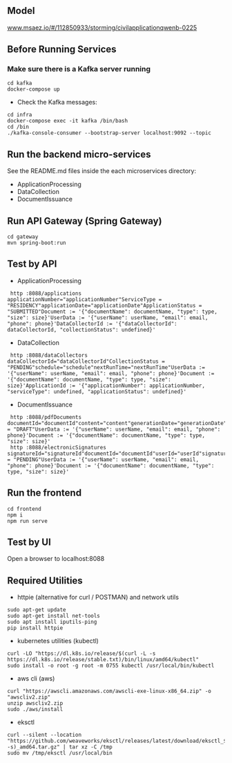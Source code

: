 # 

## Model
www.msaez.io/#/112850933/storming/civilapplicationqwenb-0225

## Before Running Services
### Make sure there is a Kafka server running
```
cd kafka
docker-compose up
```
- Check the Kafka messages:
```
cd infra
docker-compose exec -it kafka /bin/bash
cd /bin
./kafka-console-consumer --bootstrap-server localhost:9092 --topic
```

## Run the backend micro-services
See the README.md files inside the each microservices directory:

- ApplicationProcessing
- DataCollection
- DocumentIssuance


## Run API Gateway (Spring Gateway)
```
cd gateway
mvn spring-boot:run
```

## Test by API
- ApplicationProcessing
```
 http :8088/applications applicationNumber="applicationNumber"ServiceType = "RESIDENCY"applicationDate="applicationDate"ApplicationStatus = "SUBMITTED"Document := '{"documentName": documentName, "type": type, "size": size}'UserData := '{"userName": userName, "email": email, "phone": phone}'DataCollectorId := '{"dataCollectorId": dataCollectorId, "collectionStatus": undefined}'
```
- DataCollection
```
 http :8088/dataCollectors dataCollectorId="dataCollectorId"CollectionStatus = "PENDING"schedule="schedule"nextRunTime="nextRunTime"UserData := '{"userName": userName, "email": email, "phone": phone}'Document := '{"documentName": documentName, "type": type, "size": size}'ApplicationId := '{"applicationNumber": applicationNumber, "serviceType": undefined, "applicationStatus": undefined}'
```
- DocumentIssuance
```
 http :8088/pdfDocuments documentId="documentId"content="content"generationDate="generationDate"DocumentStatus = "DRAFT"UserData := '{"userName": userName, "email": email, "phone": phone}'Document := '{"documentName": documentName, "type": type, "size": size}'
 http :8088/electronicSignatures signatureId="signatureId"documentId="documentId"userId="userId"signatureDate="signatureDate"SignatureStatus = "PENDING"UserData := '{"userName": userName, "email": email, "phone": phone}'Document := '{"documentName": documentName, "type": type, "size": size}'
```


## Run the frontend
```
cd frontend
npm i
npm run serve
```

## Test by UI
Open a browser to localhost:8088

## Required Utilities

- httpie (alternative for curl / POSTMAN) and network utils
```
sudo apt-get update
sudo apt-get install net-tools
sudo apt install iputils-ping
pip install httpie
```

- kubernetes utilities (kubectl)
```
curl -LO "https://dl.k8s.io/release/$(curl -L -s https://dl.k8s.io/release/stable.txt)/bin/linux/amd64/kubectl"
sudo install -o root -g root -m 0755 kubectl /usr/local/bin/kubectl
```

- aws cli (aws)
```
curl "https://awscli.amazonaws.com/awscli-exe-linux-x86_64.zip" -o "awscliv2.zip"
unzip awscliv2.zip
sudo ./aws/install
```

- eksctl 
```
curl --silent --location "https://github.com/weaveworks/eksctl/releases/latest/download/eksctl_$(uname -s)_amd64.tar.gz" | tar xz -C /tmp
sudo mv /tmp/eksctl /usr/local/bin
```
